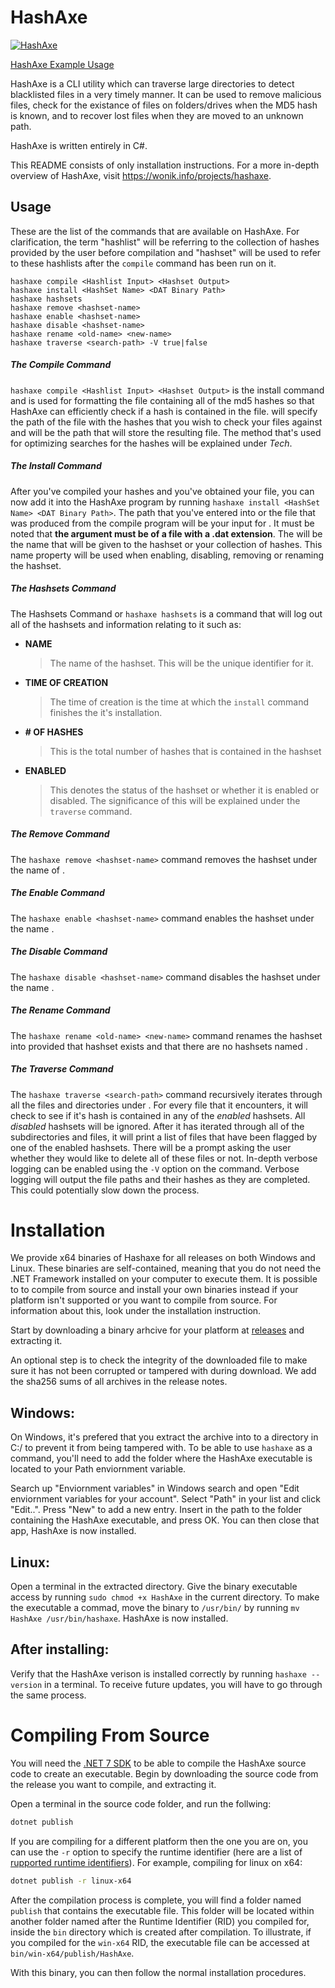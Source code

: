 # HashAxe
[![HashAxe](https://github.com/Wonik-Studios/HashAxe/actions/workflows/dotnet-desktop.yml/badge.svg)](https://github.com/Wonik-Studios/HashAxe/actions/workflows/dotnet-desktop.yml)

[HashAxe Example Usage](https://wonik.info/projects/hashaxe)

HashAxe is a CLI utility which can traverse large directories to detect blacklisted files in a very timely manner. It can be used to remove malicious files, check for the existance of files on folders/drives when the MD5 hash is known, and to recover lost files when they are moved to an unknown path. 

HashAxe is written entirely in C#.

This README consists of only installation instructions. For a more in-depth overview of HashAxe, visit https://wonik.info/projects/hashaxe.

## Usage
These are the list of the commands that are available on HashAxe. For clarification, the term "hashlist" will be referring to the collection of hashes provided by the user before compilation and "hashset" will be used to refer to these hashlists after the ```compile``` command has been run on it.
```
hashaxe compile <Hashlist Input> <Hashset Output>
hashaxe install <HashSet Name> <DAT Binary Path>
hashaxe hashsets
hashaxe remove <hashset-name>
hashaxe enable <hashset-name>
hashaxe disable <hashset-name>
hashaxe rename <old-name> <new-name>
hashaxe traverse <search-path> -V true|false
```

##### The Compile Command
```hashaxe compile <Hashlist Input> <Hashset Output>``` is the install command and is used for formatting the file containing all of the md5 hashes so that HashAxe can efficiently check if a hash is contained in the file. <Hashlist Input> will specify the path of the file with the hashes that you wish to check your files against and <Hashset Output> will be the path that will store the resulting file. The method that's used for optimizing searches for the hashes will be explained under _Tech_.

##### The Install Command
After you've compiled your hashes and you've obtained your <Hashset Output> file, you can now add it into the HashAxe program by running ```hashaxe install <HashSet Name> <DAT Binary Path>```. The path that you've entered into <Hashset Output> or the file that was produced from the compile program will be your input for <DAT Binary Path>. It must be noted that **the <DAT Binary Path> argument must be of a file with a .dat extension**. The <HashSet Name> will be the name that will be given to the hashset or your collection of hashes. This name property will be used when enabling, disabling, removing or renaming the hashset.

##### The Hashsets Command
The Hashsets Command or ```hashaxe hashsets``` is a command that will log out all of the hashsets and information relating to it such as:

- **NAME**
    > The name of the hashset. This will be the unique identifier for it.
- **TIME OF CREATION**
    > The time of creation is the time at which the ```install``` command finishes the it's installation.
- **# OF HASHES**
    > This is the total number of hashes that is contained in the hashset
- **ENABLED**
    > This denotes the status of the hashset or whether it is enabled or disabled. The significance of this will be explained under the ```traverse``` command.

##### The Remove Command
The ```hashaxe remove <hashset-name>``` command removes the hashset under the name  of <hashset-name>.

##### The Enable Command
The ```hashaxe enable <hashset-name>``` command enables the hashset under the name <hashset-name>.

##### The Disable Command
The ```hashaxe disable <hashset-name>``` command disables the hashset under the name <hashset-name>.

##### The Rename Command
The ```hashaxe rename <old-name> <new-name>``` command renames the hashset <old-name> into <new-name> provided that hashset <old-name> exists and that there are no hashsets named <new-name>.

##### The Traverse Command
The ```hashaxe traverse <search-path>``` command recursively iterates through all the files and directories under <search-path>. For every file that it encounters, it will check to see if it's hash is contained in any of the _enabled_ hashsets. All _disabled_ hashsets will be ignored. After it has iterated through all of the subdirectories and files, it will print a list of files that have been flagged by one of the enabled hashsets. There will be a prompt asking the user whether they would like to delete all of these files or not. In-depth verbose logging can be enabled using the `-V` option on the command. Verbose logging will output the file paths and their hashes as they are completed. This could potentially slow down the process.

# Installation

We provide x64 binaries of Hashaxe for all releases on both Windows and Linux. These binaries are self-contained, meaning that you do not need the .NET Framework installed on your computer to execute them. It is possible to to compile from source and install your own binaries instead if your platform isn't supported or you want to compile from source. For information about this, look under the installation instruction.

Start by downloading a binary arhcive for your platform at [releases](https://github.com/Wonik-Studios/HashAxe/releases) and extracting it.

An optional step is to check the integrity of the downloaded file to make sure it has not been corrupted or tampered with during download. We add the sha256 sums of all archives in the release notes. 

## Windows:

On Windows, it's prefered that you extract the archive into to a directory in C:/ to prevent it from being tampered with. To be able to use `hashaxe` as a command, you'll need to add the folder where the HashAxe executable is located to your Path enviornment variable. 

Search up "Enviornment variables" in Windows search and open "Edit enviornment variables for your account". Select "Path" in your list and click "Edit..". Press "New" to add a new entry. Insert in the path to the folder containing the HashAxe executable, and press OK. You can then close that app, HashAxe is now installed.

## Linux:

Open a terminal in the extracted directory. Give the binary executable access by running `sudo chmod +x HashAxe` in the current directory. To make the executable a commad, move the binary to `/usr/bin/` by running `mv HashAxe /usr/bin/hashaxe`. HashAxe is now installed.
 
## After installing:
 
 Verify that the HashAxe verison is installed correctly by running `hashaxe --version` in a terminal. To receive future updates, you will have to go through the same process.

# Compiling From Source

You will need the [.NET 7 SDK](https://dotnet.microsoft.com/en-us/download/dotnet/7.0) to be able to compile the HashAxe source code to create an executable. Begin by downloading the source code from the release you want to compile, and extracting it.

Open a terminal in the source code folder, and run the follwing:
```sh
dotnet publish
```

If you are compiling for a different platform then the one you are on, you can use the `-r` option to specify the runtime identifier (here are a list of [rupported runtime identifiers](https://learn.microsoft.com/en-us/dotnet/core/rid-catalog)). For example, compiling for linux on x64:
```sh
dotnet publish -r linux-x64
```

After the compilation process is complete, you will find a folder named `publish` that contains the executable file. This folder will be located within another folder named after the Runtime Identifier (RID) you compiled for, inside the `bin` directory which is created after compilation. To illustrate, if you compiled for the `win-x64` RID, the executable file can be accessed at `bin/win-x64/publish/HashAxe`.

With this binary, you can then follow the normal installation procedures.

